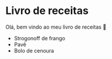 # Livro de receitas
Olá, bem vindo ao meu livro de receitas :wave:
 - Strogonoff de frango
 - Pavê
 - Bolo de cenoura
